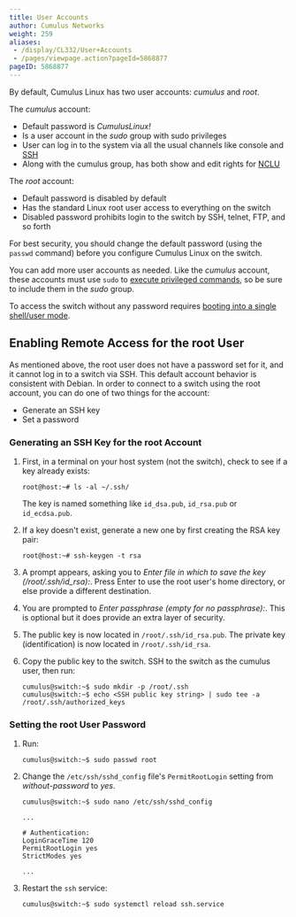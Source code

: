```yaml
---
title: User Accounts
author: Cumulus Networks
weight: 259
aliases:
 - /display/CL332/User+Accounts
 - /pages/viewpage.action?pageId=5868877
pageID: 5868877
---
```

By default, Cumulus Linux has two user accounts: *cumulus* and *root*.

The *cumulus* account:

  - Default password is *CumulusLinux\!*
  - Is a user account in the *sudo* group with sudo privileges
  - User can log in to the system via all the usual channels like
    console and
    [SSH](/cumulus-linux-332/System-Configuration/Authentication-Authorization-and-Accounting/SSH-for-Remote-Access)
  - Along with the cumulus group, has both show and edit rights for
    [NCLU](/cumulus-linux-332/System-Configuration/Network-Command-Line-Utility)

The *root* account:

  - Default password is disabled by default
  - Has the standard Linux root user access to everything on the switch
  - Disabled password prohibits login to the switch by SSH, telnet, FTP,
    and so forth

For best security, you should change the default password (using the
`passwd` command) before you configure Cumulus Linux on the switch.

You can add more user accounts as needed. Like the *cumulus* account,
these accounts must use `sudo` to 
[execute privileged commands](/cumulus-linux-332/System-Configuration/Authentication-Authorization-and-Accounting/Using-sudo-to-Delegate-Privileges),
so be sure to include them in the *sudo* group.

To access the switch without any password requires 
[booting into a single shell/user mode](/cumulus-linux-332/Monitoring-and-Troubleshooting/Single-User-Mode-Boot-Recovery).

## Enabling Remote Access for the root User

As mentioned above, the root user does not have a password set for it,
and it cannot log in to a switch via SSH. This default account behavior
is consistent with Debian. In order to connect to a switch using the
root account, you can do one of two things for the account:

  - Generate an SSH key
  - Set a password

### Generating an SSH Key for the root Account

1.  First, in a terminal on your host system (not the switch), check to
    see if a key already exists:
    
        root@host:~# ls -al ~/.ssh/
    
    The key is named something like `id_dsa.pub`, `id_rsa.pub` or
    `id_ecdsa.pub`.

2.  If a key doesn't exist, generate a new one by first creating the RSA
    key pair:
    
        root@host:~# ssh-keygen -t rsa

3.  A prompt appears, asking you to *Enter file in which to save the key
    (/root/.ssh/id\_rsa):*. Press Enter to use the root user's home
    directory, or else provide a different destination.

4.  You are prompted to *Enter passphrase (empty for no passphrase):*.
    This is optional but it does provide an extra layer of security.

5.  The public key is now located in `/root/.ssh/id_rsa.pub`. The
    private key (identification) is now located in `/root/.ssh/id_rsa`.

6.  Copy the public key to the switch. SSH to the switch as the cumulus
    user, then run:
    
        cumulus@switch:~$ sudo mkdir -p /root/.ssh
        cumulus@switch:~$ echo <SSH public key string> | sudo tee -a /root/.ssh/authorized_keys

### Setting the root User Password

1.  Run:
    
        cumulus@switch:~$ sudo passwd root

2.  Change the `/etc/ssh/sshd_config` file's `PermitRootLogin` setting
    from *without-password* to *yes*.
    
    ``` 
    cumulus@switch:~$ sudo nano /etc/ssh/sshd_config
     
    ... 
          
    # Authentication:
    LoginGraceTime 120
    PermitRootLogin yes
    StrictModes yes
          
    ...  
    ```

3.  Restart the `ssh` service:
    
        cumulus@switch:~$ sudo systemctl reload ssh.service
